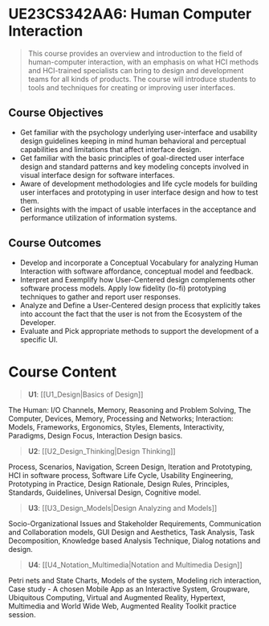 # UE23CS342AA6: Human Computer Interaction

> This course provides an overview and introduction to the field of human-computer interaction, with an emphasis on what HCI methods and HCI-trained specialists can bring to design and development teams for all kinds of products. The course will introduce students to tools and techniques for creating or improving user interfaces.

## Course Objectives

- Get familiar with the psychology underlying user-interface and usability design guidelines keeping in mind human behavioral and perceptual capabilities and limitations that affect interface design.
- Get familiar with the basic principles of goal-directed user interface design and standard patterns and key modeling concepts involved in visual interface design for software interfaces.
- Aware of development methodologies and life cycle models for building user interfaces and prototyping in user interface design and how to test them.
- Get insights with the impact of usable interfaces in the acceptance and performance utilization of information systems.

## Course Outcomes

- Develop and incorporate a Conceptual Vocabulary for analyzing Human Interaction with software affordance, conceptual model and feedback.
- Interpret and Exemplify how User-Centered design complements other software process models. Apply low fidelity (lo-fi) prototyping techniques to gather and report user responses.
- Analyze and Define a User-Centered design process that explicitly takes into account the fact that the user is not from the Ecosystem of the Developer.
- Evaluate and Pick appropriate methods to support the development of a specific UI.

# Course Content

> **U1**: [[U1_Design|Basics of Design]]

The Human: I/O Channels, Memory, Reasoning and Problem Solving, The Computer, Devices, Memory, Processing and Networks; Interaction: Models, Frameworks, Ergonomics, Styles, Elements, Interactivity, Paradigms, Design Focus, Interaction Design basics.

> **U2**: [[U2_Design_Thinking|Design Thinking]]

Process, Scenarios, Navigation, Screen Design, Iteration and Prototyping, HCI in software process, Software Life Cycle, Usability Engineering, Prototyping in Practice, Design Rationale, Design Rules, Principles, Standards, Guidelines, Universal Design, Cognitive model.

> **U3**: [[U3_Design_Models|Design Analyzing and Models]]

Socio-Organizational Issues and Stakeholder Requirements, Communication and Collaboration models, GUI Design and Aesthetics, Task Analysis, Task Decomposition, Knowledge based Analysis Technique, Dialog notations and design.

> **U4**: [[U4_Notation_Multimedia|Notation and Multimedia Design]]

Petri nets and State Charts, Models of the system, Modeling rich interaction, Case study - A chosen Mobile App as an Interactive System, Groupware, Ubiquitous Computing, Virtual and Augmented Reality, Hypertext, Multimedia and World Wide Web, Augmented Reality Toolkit practice session.